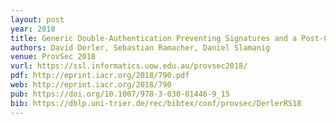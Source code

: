 ```yaml
---
layout: post
year: 2018
title: Generic Double-Authentication Preventing Signatures and a Post-Quantum Instantiation
authors: David Derler, Sebastian Ramacher, Daniel Slamanig
venue: ProvSec 2018
vurl: https://ssl.informatics.uow.edu.au/provsec2018/
pdf: http://eprint.iacr.org/2018/790.pdf
web: http://eprint.iacr.org/2018/790
pub: https://doi.org/10.1007/978-3-030-01446-9_15
bib: https://dblp.uni-trier.de/rec/bibtex/conf/provsec/DerlerRS18
---
```



